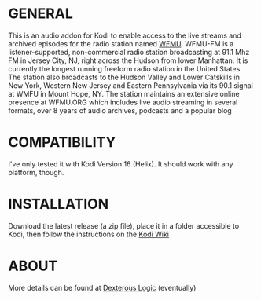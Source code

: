 # GENERAL

This is an audio addon for Kodi to enable access to the live streams and archived episodes for the radio station named [WFMU](http://wfmu.org). WFMU-FM is a listener-supported, non-commercial radio station broadcasting at 91.1 Mhz FM in Jersey City, NJ, right across the Hudson from lower Manhattan. It is currently the longest running freeform radio station in the United States. The station also broadcasts to the Hudson Valley and Lower Catskills in New York, Western New Jersey and Eastern Pennsylvania via its 90.1 signal at WMFU in Mount Hope, NY. The station maintains an extensive online presence at WFMU.ORG which includes live audio streaming in several formats, over 8 years of audio archives, podcasts and a popular blog

# COMPATIBILITY

I've only tested it with Kodi Version 16 (Helix). It should work with any platform, though.

# INSTALLATION

Download the latest release (a zip file), place it in a folder accessible to Kodi, then follow the instructions on the [Kodi Wiki](http://kodi.wiki/view/HOW-TO:Install_add-ons_from_zip_files)

# ABOUT

More details can be found at [Dexterous Logic](http://dexterouslogic.com) (eventually)
